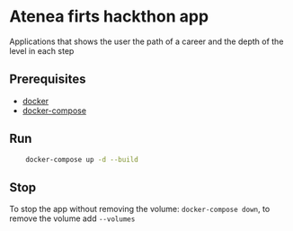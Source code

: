 # Atenea firts hackthon app
Applications that shows the user the path of a career and the depth of the level in each step

## Prerequisites
 * [docker](https://docs.docker.com/get-docker/)
 * [docker-compose](https://docs.docker.com/compose/install/)

## Run

```bash
    docker-compose up -d --build
```

## Stop
To stop the app without removing the volume: `docker-compose down`, to remove the volume add `--volumes`
